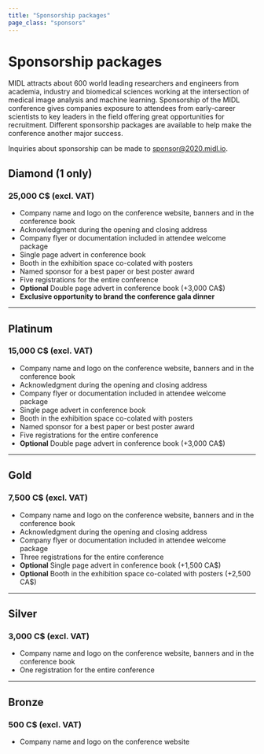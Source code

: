 ```yaml
---
title: "Sponsorship packages"
page_class: "sponsors"
---
```


# Sponsorship packages

MIDL attracts about 600 world leading researchers and engineers from academia, industry and biomedical sciences working at the intersection of medical image analysis and machine learning. Sponsorship of the MIDL conference gives companies exposure to attendees from early-career scientists to key leaders in the field offering great opportunities for recruitment. Different sponsorship packages are available to help make the conference another major success.

Inquiries about sponsorship can be made to [sponsor@2020.midl.io](mailto:sponsor@2020.midl.io).

## <span class="diamond">Diamond (1 only)</span>
### <span class="amount">25,000 C$ (excl. VAT)</span>
* Company name and logo on the conference website, banners and in the conference book
* Acknowledgment during the opening and closing address
* Company flyer or documentation included in attendee welcome package
* Single page advert in conference book
* Booth in the exhibition space co-colated with posters
* Named sponsor for a best paper or best poster award
* Five registrations for the entire conference
* **Optional** Double page advert in conference book (+3,000 CA$)
* **Exclusive opportunity to brand the conference gala dinner**

---

## <span class="platinum">Platinum</span>
### <span class="amount">15,000 C$ (excl. VAT)</span>

* Company name and logo on the conference website, banners and in the conference book
* Acknowledgment during the opening and closing address
* Company flyer or documentation included in attendee welcome package
* Single page advert in conference book
* Booth in the exhibition space co-colated with posters
* Named sponsor for a best paper or best poster award
* Five registrations for the entire conference
* **Optional** Double page advert in conference book (+3,000 CA$)

---

## <span class="gold">Gold</span>
### <span class="amount">7,500 C$ (excl. VAT)</span>

* Company name and logo on the conference website, banners and in the conference book
* Acknowledgment during the opening and closing address
* Company flyer or documentation included in attendee welcome package
* Three registrations for the entire conference
* **Optional** Single page advert in conference book (+1,500 CA$)
* **Optional** Booth in the exhibition space co-colated with posters (+2,500 CA$)

---

## <span class="silver">Silver</span>
### <span class="amount">3,000 C$ (excl. VAT)</span>

* Company name and logo on the conference website, banners and in the conference book
* One registration for the entire conference

---

## <span class="bronze">Bronze</span>
### <span class="amount">500 C$ (excl. VAT)</span>

* Company name and logo on the conference website